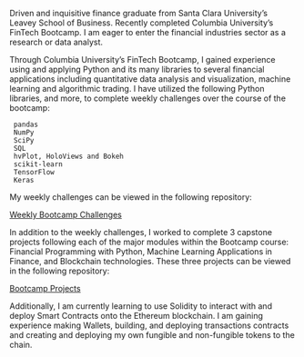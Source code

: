 Driven and inquisitive finance graduate from Santa Clara University’s Leavey School of Business. Recently completed Columbia University’s FinTech Bootcamp. I am eager to enter the financial industries sector as a research or data analyst. 

Through Columbia University’s FinTech Bootcamp, I gained experience using and applying Python and its many libraries to several financial applications including quantitative data analysis and visualization, machine learning and algorithmic trading. I have utilized the following Python libraries, and more, to complete weekly challenges over the course of the bootcamp:

     pandas
     NumPy
     SciPy
     SQL
     hvPlot, HoloViews and Bokeh
     scikit-learn
     TensorFlow
     Keras

My weekly challenges can be viewed in the following repository:

[Weekly Bootcamp Challenges](https://github.com/briggslalor/FinTech_Bootcamp_Challenges)

In addition to the weekly challenges, I worked to complete 3 capstone projects following each of the major modules within the Bootcamp course: Financial Programming with Python, Machine Learning Applications in Finance, and Blockchain technologies. These three projects can be viewed in the following repository:

[Bootcamp Projects](https://github.com/briggslalor/FinTech_Bootcamp_Projects)


Additionally, I am currently learning to use Solidity to interact with and deploy Smart Contracts onto the Ethereum blockchain. I am gaining experience making Wallets, building, and deploying transactions contracts and creating and deploying my own fungible and non-fungible tokens to the chain.

<!---
briggslalor/briggslalor is a ✨ special ✨ repository because its `README.md` (this file) appears on your GitHub profile.
You can click the Preview link to take a look at your changes.
--->

